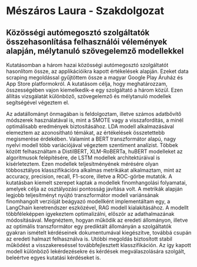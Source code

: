 # Mészáros Laura - Szakdolgozat
## Közösségi autómegosztó szolgáltatók összehasonlítása felhasználói vélemények alapján, mélytanuló szövegelemző modellekkel
Kutatásomban a három hazai közösségi autómegosztó szolgáltatót hasonlítom össze, az applikációikra kapott értékelések alapján. Ezeket data scraping megoldással gyűjtöttem össze a magyar Google Play Áruház és App Store platformokról. A kutatásom célja, hogy meghatározzam, összességében vajon kiemelkedik-e egy szolgáltató a három közül. Ezen állítás vizsgálatát különböző, szövegelemző és mélytanuló modellek segítségével végeztem el.

Az adatállományt önmagában is feldolgoztam, illetve számos adatbővítő módszerek használatával is, mint a SMOTE vagy a visszafordítás, a minél optimálisabb eredmények biztosításához. LDA modell alkalmazásával elemeztem az azonosítható témákat, az értékelések összetettebb megismerése érdekében. Valamint a BERT transzformátor alapú, nagy nyelvi modell több variációjával végeztem szentiment analízist. Többek között felhasználtam a DistilBERT, XLM-RoBERTa, huBERT modelleket az algoritmusok felépítésére, de LSTM 
modellek architektúráival is kísérleteztem. Ezen modellek teljesítményének mérésére olyan többosztályos klasszifikációra alkalmas metrikákat alkalmaztam, mint az accuracy, precision, recall, F1-score, illetve a ROC-görbe mutatók. A kutatásban kiemelt szerepet kaptak a modellek finomhangolási folyamatai, amelyek célja az osztályozási pontosság javítása volt. A metrikák 
alapján legjobb teljesítményt nyújtó transzformátor modell variánsának finomhangolt verzióját beágyazó modellként implementáltam egy, a LangChain keretrendszer eszközével, RAG modell kialakításához. A modellt többféleképpen igyekeztem optimalizálni, először az adathalmazának módosításával. Megnéztem, hogyan működik az eredeti állományon, illetve az 
optimális transzformátor egy prediktált állományán a szolgáltatók gyakran ismételt kérdéseinek dokumentumával kiegészítve, továbbá csupán az eredeti halmazt felhasználva is. Utóbbi megoldás biztosított stabil működést a visszakereséssel továbbfejlesztett klasszifikáción. Az így kapott modell különböző lekérdezésekre és kérdések megválaszolására szolgált, beleértve egyes kutatási kérdéseket is.
